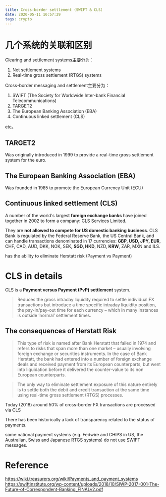 ```yaml
---
title: Cross-border settlement (SWIFT & CLS)
date: 2020-05-11 10:57:29
tags: crypto
---
```


# 几个系统的关联和区别

Clearing and settlement systems主要分为：

1. Net settlement systems
1. Real-time gross settlement (RTGS) systems

Cross-border messaging and settlement主要分为：

1. SWIFT (The Society for Worldwide Inter-bank Financial Telecommunications)
1. TARGET2
1. The European Banking Association (EBA)
1. Continuous linked settlement (CLS)
 
etc。
 
## TARGET2
 
Was originally introduced in 1999 to provide a real-time gross settlement system for the euro.
 
## The European Banking Association (EBA)
 
Was founded in 1985 to promote the European Currency Unit (ECU) 

## Continuous linked settlement (CLS)

A number of the world's largest __foreign exchange banks__ have joined together in 2002 to form a company: CLS Services Limited. 

They are __not allowed to compete for US domestic banking business__. CLS Bank is regulated by the Federal Reserve Bank, the US Central Bank, and can handle transactions denominated in 17 currencies: __GBP, USD, JPY, EUR__, CHF, CAD, AUD, DKK, NOK, SEK, __SGD, HKD__, NZD, __KRW__, ZAR, MXN and ILS.

has the ability to eliminate Herstatt risk (Payment vs Payment)

# CLS in details

CLS is a __Payment versus Payment (PvP) settlement__ system.

> Reduces the gross intraday liquidity required to settle individual FX transactions
> but introduce a time specific intraday liquidity position, the pay-in/pay-out time for each currency – which in many instances is outside ‘normal’ settlement times. 

## The consequences of Herstatt Risk

> This type of risk is named after Bank Herstatt that failed in 1974 and refers to risks that span more than one market – usually involving foreign exchange or securities instruments. 
> In the case of Bank Herstatt, the bank had entered into a number of foreign exchange deals and received payment from its European counterparts, but went into liquidation before it delivered the counter-value to its non European counterparts. 

> The only way to eliminate settlement exposure of this nature entirely is to settle both the debit and credit transaction at the same time using real-time gross settlement (RTGS) processes.

Today (2018) around 50% of cross-border FX transactions are processed via CLS

There has been historically a lack of transparency related to the status of payments. 

some national payment systems (e.g. Fedwire and CHIPS in US, the Australian, Swiss and Japanese RTGS systems) do not use SWIFT messages.

# Reference

https://wiki.treasurers.org/wiki/Payments_and_payment_systems
https://swiftinstitute.org/wp-content/uploads/2018/10/SIWP-2017-001-The-Future-of-Correspondent-Banking_FINALv2.pdf
